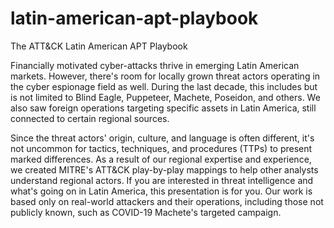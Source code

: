 # latin-american-apt-playbook
The ATT&amp;CK Latin American APT Playbook

Financially motivated cyber-attacks thrive in emerging Latin American markets. However, there's room for locally grown threat actors operating in the cyber espionage field as well. During the last decade, this includes but is not limited to Blind Eagle, Puppeteer, Machete, Poseidon, and others. We also saw foreign operations targeting specific assets in Latin America, still connected to certain regional sources.

Since the threat actors' origin, culture, and language is often different, it's not uncommon for tactics, techniques, and procedures (TTPs) to present marked differences. As a result of our regional expertise and experience, we created MITRE's ATT&CK play-by-play mappings to help other analysts understand regional actors. If you are interested in threat intelligence and what's going on in Latin America, this presentation is for you. Our work is based only on real-world attackers and their operations, including those not publicly known, such as COVID-19 Machete's targeted campaign.


